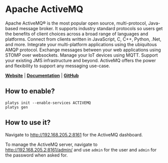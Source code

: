 # Apache ActiveMQ

Apache ActiveMQ® is the most popular open source, multi-protocol, Java-based message broker. It supports industry standard protocols so users get the benefits of client choices across a broad range of languages and platforms. Connect from clients written in JavaScript, C, C++, Python, .Net, and more. Integrate your multi-platform applications using the ubiquitous AMQP protocol. Exchange messages between your web applications using STOMP over websockets. Manage your IoT devices using MQTT. Support your existing JMS infrastructure and beyond. ActiveMQ offers the power and flexibility to support any messaging use-case.

**[Website](https://activemq.apache.org/)** | **[Documentation](https://activemq.apache.org/components/classic/documentation)** | **[GitHub](https://github.com/apache/activemq)**

## How to enable?

```
platys init --enable-services ACTIVEMQ
platys gen
```

## How to use it?

Navigate to <http://192.168.205.2:8161> for the ActiveMQ dashboard.

To manage the ActiveMQ server, navigate to <http://192.168.205.2:8161/admin/> and use `admin` for the user and `admin` for the password when asked for.